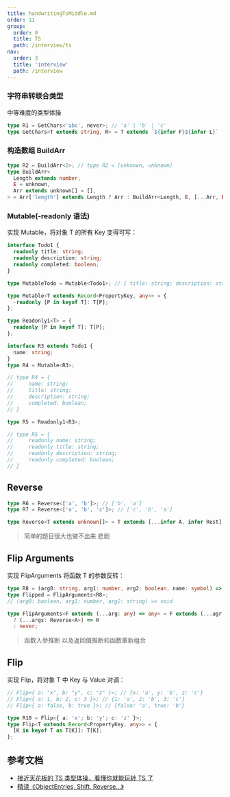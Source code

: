 ```yaml
---
title: handwritingTsMiddle.md
order: 11
group:
  order: 0
  title: TS
  path: /interview/ts
nav:
  order: 3
  title: 'interview'
  path: /interview
---
```


### 字符串转联合类型

中等难度的类型体操

```ts
type R1 = GetChars<'abc', never>; // 'a' | 'b' | 'c'
type GetChars<T extends string, R> = T extends `${infer F}${infer L}` ? GetChars<L, F | R> : R;
```

### 构造数组 BuildArr

```ts
type R2 = BuildArr<2>; // type R2 = [unknown, unknown]
type BuildArr<
  Length extends number,
  E = unknown,
  Arr extends unknown[] = [],
> = Arr['length'] extends Length ? Arr : BuildArr<Length, E, [...Arr, E]>;
```

### Mutable(-readonly 语法)

实现 Mutable<T>，将对象 T 的所有 Key 变得可写：

```ts
interface Todo1 {
  readonly title: string;
  readonly description: string;
  readonly completed: boolean;
}

type MutableTodo = Mutable<Todo1>; // { title: string; description: string; completed: boolean; }

type Mutable<T extends Record<PropertyKey, any>> = {
  -readonly [P in keyof T]: T[P];
};

type Readonly1<T> = {
  readonly [P in keyof T]: T[P];
};

interface R3 extends Todo1 {
  name: string;
}
type R4 = Mutable<R3>;

// type R4 = {
//     name: string;
//     title: string;
//     description: string;
//     completed: boolean;
// }

type R5 = Readonly1<R3>;

// type R5 = {
//     readonly name: string;
//     readonly title: string;
//     readonly description: string;
//     readonly completed: boolean;
// }
```

## Reverse

```ts
type R6 = Reverse<['a', 'b']>; // ['b', 'a']
type R7 = Reverse<['a', 'b', 'c']>; // ['c', 'b', 'a']

type Reverse<T extends unknown[]> = T extends [...infer A, infer Rest] ? [Rest, ...Reverse<A>] : [];
```

> 简单的题目很大也做不出来 悲剧

## Flip Arguments

实现 FlipArguments<T> 将函数 T 的参数反转：

```ts
type R8 = (arg0: string, arg1: number, arg2: boolean, name: symbol) => void;
type Flipped = FlipArguments<R8>;
// (arg0: boolean, arg1: number, arg2: string) => void

type FlipArguments<F extends (...arg: any) => any> = F extends (...agr: infer A) => infer R
  ? (...args: Reverse<A>) => R
  : never;
```

> 函数入參推断 以及返回值推断和函数重新组合

## Flip

实现 Flip<T>，将对象 T 中 Key 与 Value 对调：

```ts
// Flip<{ a: "x", b: "y", c: "z" }>; // {x: 'a', y: 'b', z: 'c'}
// Flip<{ a: 1, b: 2, c: 3 }>; // {1: 'a', 2: 'b', 3: 'c'}
// Flip<{ a: false, b: true }>; // {false: 'a', true: 'b'}

type R10 = Flip<{ a: 'x'; b: 'y'; c: 'z' }>;
type Flip<T extends Record<PropertyKey, any>> = {
  [K in keyof T as T[K]]: T[K];
};
```

## 参考文档

- [接近天花板的 TS 类型体操，看懂你就能玩转 TS 了](https://mp.weixin.qq.com/s/CweuipYoHwOL2tpQpKlYLg)
- [精读《ObjectEntries, Shift, Reverse...》](https://mp.weixin.qq.com/s/VXe_eE0fsnl7mxbrQnjd2A)
